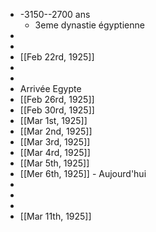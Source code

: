- -3150--2700 ans
	- 3eme dynastie égyptienne
-
-
- [[Feb 22rd, 1925]]
-
-
- Arrivée Egypte
- [[Feb 26rd, 1925]]
- [[Feb 30rd, 1925]]
- [[Mar 1st, 1925]]
- [[Mar 2nd, 1925]]
- [[Mar 3rd, 1925]]
- [[Mar 4rd, 1925]]
- [[Mar 5th, 1925]]
- [[Mer 6th, 1925]] - Aujourd'hui
-
-
-
- [[Mar 11th, 1925]]